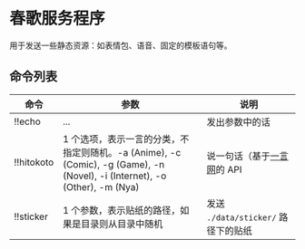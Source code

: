 # 春歌服务程序

用于发送一些静态资源：如表情包、语音、固定的模板语句等。

## 命令列表

| 命令 | 参数 | 说明 |
| --- | --- | --- |
| !!echo | ... | 发出参数中的话 |
| !!hitokoto | 1 个选项，表示一言的分类，不指定则随机。-a (Anime), -c (Comic), -g (Game), -n (Novel), -i (Internet), -o (Other), -m (Nya) | 说一句话（基于[一言网](https://hitokoto.cn/)的 API |
| !!sticker | 1 个参数，表示贴纸的路径，如果是目录则从目录中随机 | 发送 `./data/sticker/` 路径下的贴纸 |
